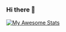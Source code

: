 ### Hi there 👋

[![My Awesome Stats](https://awesome-github-stats.azurewebsites.net/user-stats/Knockback2003?cardType=octocat&theme=github-dark&preferLogin=false&Text=25DDB6&Border=DDDDDD)](https://git.io/awesome-stats-card)

